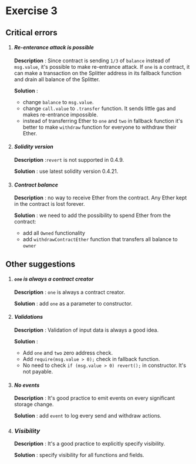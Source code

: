 # Exercise 3

## Critical errors

1.  #### ___Re-enterance attack is possible___
    **Description** : Since contract is sending `1/3` of `balance` instead of `msg.value`, it's possible to make re-entrance attack. If `one` is a contract, it can make a transaction on the Splitter address in its fallback function and drain all balance of the Splitter.

    **Solution** : 
    * change `balance` to `msg.value`.  
    * change `call.value` to `.transfer` function. It sends little gas and makes re-entrance impossible. 
    * instead of transferring Ether to `one` and `two` in fallback function it's better to make `withdraw` function for everyone to withdraw their Ether.

    
1. #### ___Solidity version___ 
    **Description** :`revert` is not supported in 0.4.9.

    **Solution** : use latest solidity version 0.4.21.

    
1. #### ___Contract balance___ 
    **Description** : no way to receive Ether from the contract. Any Ether kept in the contract is lost forever.

    **Solution** : we need to add the possibility to spend Ether from the contract: 
    * add all `Owned` functionality
    * add `withdrawContractEther` function that transfers all balance to `owner`


## Other suggestions


1. #### ___`one` is always a contract creator___ 
    **Description** : `one` is always a contract creator.

    **Solution** : add `one` as a parameter to constructor.

1. #### ___Validations___ 
    **Description** : Validation of input data is always a good idea. 

    **Solution** :  
    * Add `one` and `two` zero address check.
    * Add `require(msg.value > 0);` check in fallback function.
    * No need to check `if (msg.value > 0) revert();` in constructor. It's not payable.

1. #### ___No events___ 
    **Description** : It's good practice to emit events on every significant storage change.

    **Solution** : add `event` to log every send and withdraw actions.

1. ### ___Visibility___
    **Description** : It's a good practice to explicitly specify visibility. 

    **Solution** : specify visibility for all functions and fields.

